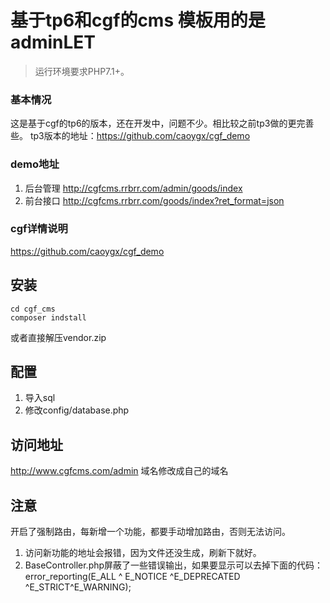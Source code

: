 基于tp6和cgf的cms 模板用的是adminLET
===============

> 运行环境要求PHP7.1+。

### 基本情况 
这是基于cgf的tp6的版本，还在开发中，问题不少。相比较之前tp3做的更完善些。
tp3版本的地址：https://github.com/caoygx/cgf_demo

### demo地址
1. 后台管理 http://cgfcms.rrbrr.com/admin/goods/index
2. 前台接口 http://cgfcms.rrbrr.com/goods/index?ret_format=json

### cgf详情说明
https://github.com/caoygx/cgf_demo




## 安装

```
cd cgf_cms
composer indstall
```

或者直接解压vendor.zip





## 配置
1. 导入sql
2. 修改config/database.php

## 访问地址
http://www.cgfcms.com/admin 域名修改成自己的域名


## 注意
开启了强制路由，每新增一个功能，都要手动增加路由，否则无法访问。
1. 访问新功能的地址会报错，因为文件还没生成，刷新下就好。
2. BaseController.php屏蔽了一些错误输出，如果要显示可以去掉下面的代码： 
 error_reporting(E_ALL ^ E_NOTICE ^E_DEPRECATED ^E_STRICT^E_WARNING); 
 
